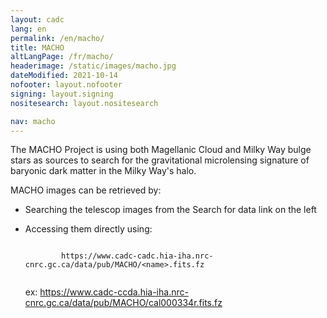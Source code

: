 ```yaml
---
layout: cadc
lang: en
permalink: /en/macho/
title: MACHO
altLangPage: /fr/macho/
headerimage: /static/images/macho.jpg
dateModified: 2021-10-14
nofooter: layout.nofooter
signing: layout.signing
nositesearch: layout.nositesearch

nav: macho
---
```


<p>
  The MACHO Project is using both Magellanic Cloud and Milky Way bulge stars
  as sources to search for the gravitational microlensing signature of baryonic
  dark matter in the Milky Way's halo.
</p>

<p>
  MACHO images can be retrieved by:
</p>
<ul>
  <li>
    <p>
      Searching the telescop images from the Search for data link on the left
    </p>
  </li>
  <li>
    <p>
      Accessing them directly using:
    </p>
    <p>
      <code>
        https://www.cadc-cadc.hia-iha.nrc-cnrc.gc.ca/data/pub/MACHO/&lt;name&gt;.fits.fz
      </code>
    </p>
    <p>
      ex:
      <a href="https://www.cadc-ccda.hia-iha.nrc-cnrc.gc.ca/data/pub/MACHO/cal000334r.fits.fz" class="ui-link">https://www.cadc-ccda.hia-iha.nrc-cnrc.gc.ca/data/pub/MACHO/cal000334r.fits.fz</a>
    </p>
  </li>
</ul>
